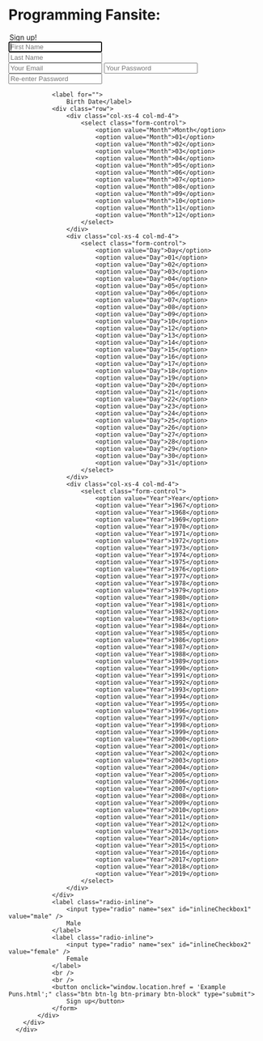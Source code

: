 <html>
  <head>
    <link href="//netdna.bootstrapcdn.com/bootstrap/3.0.0/css/bootstrap.min.css" rel="stylesheet" id="bootstrap-css">
    <script src="//netdna.bootstrapcdn.com/bootstrap/3.0.0/js/bootstrap.min.js"></script>
    <script src="//code.jquery.com/jquery-1.11.1.min.js"></script>
  </head>
<!------ Include the above in your HEAD tag ---------->
  <body>
    <h1 class = "container">Programming Fansite:</h1>
    <div class="container">
        <div class="row">
            <div class="col-xs-12 col-sm-12 col-md-4 well well-sm">
                <legend><a href="http://www.jquery2dotnet.com"><i class="glyphicon glyphicon-globe"></i></a> Sign up!</legend>
                <form action="#" method="post" class="form" role="form">
                <div class="row">
                    <div class="col-xs-6 col-md-6">
                        <input class="form-control" name="firstname" placeholder="First Name" type="text"
                            required autofocus />
                    </div>
                    <div class="col-xs-6 col-md-6">
                        <input class="form-control" name="lastname" placeholder="Last Name" type="text" required />
                    </div>
                </div>
                <input class="form-control" name="youremail" placeholder="Your Email" type="email" />
                <input class="form-control" name="password" placeholder="Your Password" type="password" />
                <input class="form-control" name="reenteremail" placeholder="Re-enter Password" type="password" />
                
                <label for="">
                    Birth Date</label>
                <div class="row">
                    <div class="col-xs-4 col-md-4">
                        <select class="form-control">
                            <option value="Month">Month</option>
                            <option value="Month">01</option>
                            <option value="Month">02</option>
                            <option value="Month">03</option>
                            <option value="Month">04</option>
                            <option value="Month">05</option>
                            <option value="Month">06</option>
                            <option value="Month">07</option>
                            <option value="Month">08</option>
                            <option value="Month">09</option>
                            <option value="Month">10</option>
                            <option value="Month">11</option>
                            <option value="Month">12</option>
                        </select>
                    </div>
                    <div class="col-xs-4 col-md-4"> 
                        <select class="form-control">
                            <option value="Day">Day</option>
                            <option value="Day">01</option>
                            <option value="Day">02</option>
                            <option value="Day">03</option>
                            <option value="Day">04</option>
                            <option value="Day">05</option>
                            <option value="Day">06</option>
                            <option value="Day">07</option>
                            <option value="Day">08</option>
                            <option value="Day">09</option>
                            <option value="Day">10</option>
                            <option value="Day">12</option>
                            <option value="Day">13</option>
                            <option value="Day">14</option>
                            <option value="Day">15</option>
                            <option value="Day">16</option>
                            <option value="Day">17</option>
                            <option value="Day">18</option>
                            <option value="Day">19</option>
                            <option value="Day">20</option>
                            <option value="Day">21</option>
                            <option value="Day">22</option>
                            <option value="Day">23</option>
                            <option value="Day">24</option>
                            <option value="Day">25</option>
                            <option value="Day">26</option>
                            <option value="Day">27</option>
                            <option value="Day">28</option>
                            <option value="Day">29</option>
                            <option value="Day">30</option>
                            <option value="Day">31</option>
                        </select>
                    </div>
                    <div class="col-xs-4 col-md-4">
                        <select class="form-control">
                            <option value="Year">Year</option>
                            <option value="Year">1967</option>
                            <option value="Year">1968</option>
                            <option value="Year">1969</option>
                            <option value="Year">1970</option>
                            <option value="Year">1971</option>
                            <option value="Year">1972</option>
                            <option value="Year">1973</option>
                            <option value="Year">1974</option>
                            <option value="Year">1975</option>
                            <option value="Year">1976</option>
                            <option value="Year">1977</option>
                            <option value="Year">1978</option>
                            <option value="Year">1979</option>
                            <option value="Year">1980</option>
                            <option value="Year">1981</option>
                            <option value="Year">1982</option>
                            <option value="Year">1983</option>
                            <option value="Year">1984</option>
                            <option value="Year">1985</option>
                            <option value="Year">1986</option>
                            <option value="Year">1987</option>
                            <option value="Year">1988</option>
                            <option value="Year">1989</option>
                            <option value="Year">1990</option>
                            <option value="Year">1991</option>
                            <option value="Year">1992</option>
                            <option value="Year">1993</option>
                            <option value="Year">1994</option>
                            <option value="Year">1995</option>
                            <option value="Year">1996</option>
                            <option value="Year">1997</option>
                            <option value="Year">1998</option>
                            <option value="Year">1999</option>
                            <option value="Year">2000</option>
                            <option value="Year">2001</option>
                            <option value="Year">2002</option>
                            <option value="Year">2003</option>
                            <option value="Year">2004</option>
                            <option value="Year">2005</option>
                            <option value="Year">2006</option>
                            <option value="Year">2007</option>
                            <option value="Year">2008</option>
                            <option value="Year">2009</option>
                            <option value="Year">2010</option>
                            <option value="Year">2011</option>
                            <option value="Year">2012</option>
                            <option value="Year">2013</option>
                            <option value="Year">2014</option>
                            <option value="Year">2015</option>
                            <option value="Year">2016</option>
                            <option value="Year">2017</option>
                            <option value="Year">2018</option>
                            <option value="Year">2019</option>
                        </select>
                    </div>
                </div>  
                <label class="radio-inline">
                    <input type="radio" name="sex" id="inlineCheckbox1" value="male" />
                    Male
                </label>
                <label class="radio-inline">
                    <input type="radio" name="sex" id="inlineCheckbox2" value="female" />
                    Female
                </label>
                <br />
                <br />
                <button onclick="window.location.href = 'Example Puns.html';" class="btn btn-lg btn-primary btn-block" type="submit">
                    Sign up</button>
                </form>
            </div>
        </div>
      </div>
  </body>
</html>

